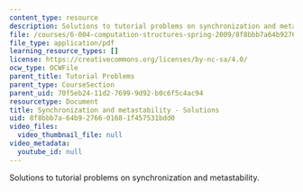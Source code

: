 ```yaml
---
content_type: resource
description: Solutions to tutorial problems on synchronization and metastability.
file: /courses/6-004-computation-structures-spring-2009/8f8bbb7a64b9276601681f457531bdd0_MIT6_004s09_tutor08_sol.pdf
file_type: application/pdf
learning_resource_types: []
license: https://creativecommons.org/licenses/by-nc-sa/4.0/
ocw_type: OCWFile
parent_title: Tutorial Problems
parent_type: CourseSection
parent_uid: 70f5eb24-11d2-7699-9d92-b0c6f5c4ac94
resourcetype: Document
title: Synchronization and metastability - Solutions
uid: 8f8bbb7a-64b9-2766-0168-1f457531bdd0
video_files:
  video_thumbnail_file: null
video_metadata:
  youtube_id: null
---
```

Solutions to tutorial problems on synchronization and metastability.